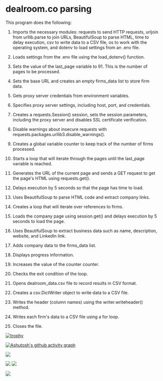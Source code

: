 # dealroom.co parsing

This program does the following:

1. Imports the necessary modules: requests to send HTTP requests, urljoin from urllib.parse to join URLs, BeautifulSoup to parse HTML, time to delay execution, csv to write data to a CSV file, os to work with the operating system, and dotenv to load settings from an .env file.

2. Loads settings from the .env file using the load_dotenv() function.

3. Sets the value of the last_page variable to 91. This is the number of pages to be processed.

4. Sets the base URL and creates an empty firms_data list to store firm data.

5. Gets proxy server credentials from environment variables.

6. Specifies proxy server settings, including host, port, and credentials.

7. Creates a requests.Session() session, sets the session parameters, including the proxy server and disables SSL certificate verification.

8. Disable warnings about insecure requests with requests.packages.urllib3.disable_warnings().

9. Creates a global variable counter to keep track of the number of firms processed.

10. Starts a loop that will iterate through the pages until the last_page variable is reached.

11. Generates the URL of the current page and sends a GET request to get the page's HTML using requests.get().

12. Delays execution by 5 seconds so that the page has time to load.

13. Uses BeautifulSoup to parse HTML code and extract company links.

14. Creates a loop that will iterate over references to firms.

15. Loads the company page using session.get() and delays execution by 5 seconds to load the page.

16. Uses BeautifulSoup to extract business data such as name, description, website, and LinkedIn link.

17. Adds company data to the firms_data list.

18. Displays progress information.

19. Increases the value of the counter counter.

20. Checks the exit condition of the loop.

21. Opens dealroom_data.csv file to record results in CSV format.

22. Creates a csv.DictWriter object to write data to a CSV file.

23. Writes the header (column names) using the writer.writeheader() method.

24. Writes each firm's data to a CSV file using a for loop.

25. Closes the file.

[![trophy](https://github-profile-trophy.vercel.app/?username=Vladimir0657305)]([https://github.com/ryo-ma/github-profile-trophy](https://github.com/Vladimir0657305))

[![Ashutosh's github activity graph](https://github-readme-activity-graph.cyclic.app/graph?username=Vladimir0657305&theme=react)](https://github.com/ashutosh00710/github-readme-activity-graph)

![](https://github-profile-summary-cards.vercel.app/api/cards/profile-details?username=Vladimir0657305&theme=solarized_dark)

![](https://github-profile-summary-cards.vercel.app/api/cards/most-commit-language?username=Vladimir0657305&theme=solarized_dark)
![](https://github-profile-summary-cards.vercel.app/api/cards/stats?username=Vladimir0657305&theme=solarized_dark)

![](https://komarev.com/ghpvc/?username=Vladimir0657305)
